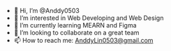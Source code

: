 - 👋 Hi, I’m @Anddy0503
- 👀 I’m interested in Web Developing and Web Design
- 🌱 I’m currently learning MEARN and Figma
- 💞️ I’m looking to collaborate on a great team
- 📫 How to reach me: AnddyLin0503@gmail.com

<!---
Anddy0503/Anddy0503 is a ✨ special ✨ repository because its `README.md` (this file) appears on your GitHub profile.
You can click the Preview link to take a look at your changes.
--->
